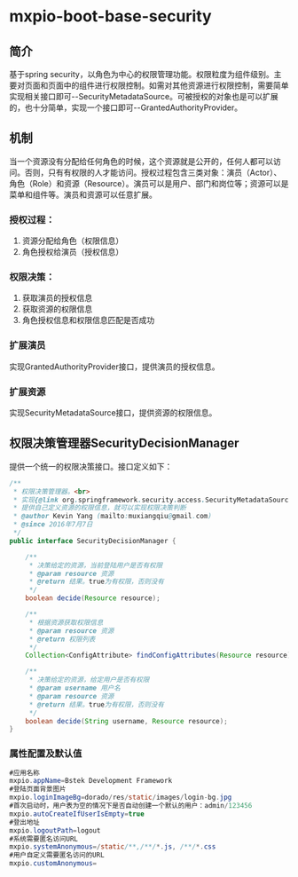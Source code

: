 # mxpio-boot-base-security
## 简介
基于spring security，以角色为中心的权限管理功能。权限粒度为组件级别。主要对页面和页面中的组件进行权限控制。如需对其他资源进行权限控制，需要简单实现相关接口即可--SecurityMetadataSource。可被授权的对象也是可以扩展的，也十分简单，实现一个接口即可--GrantedAuthorityProvider。
## 机制
当一个资源没有分配给任何角色的时候，这个资源就是公开的，任何人都可以访问。否则，只有有权限的人才能访问。授权过程包含三类对象：演员（Actor）、角色（Role）和资源（Resource）。演员可以是用户、部门和岗位等；资源可以是菜单和组件等。演员和资源可以任意扩展。
### 授权过程：
1. 资源分配给角色（权限信息）
2. 角色授权给演员（授权信息）
### 权限决策：
1. 获取演员的授权信息
2. 获取资源的权限信息
3. 角色授权信息和权限信息匹配是否成功
### 扩展演员
实现GrantedAuthorityProvider接口，提供演员的授权信息。
### 扩展资源
实现SecurityMetadataSource接口，提供资源的权限信息。
## 权限决策管理器SecurityDecisionManager
提供一个统一的权限决策接口。接口定义如下：
```java
/**
 * 权限决策管理器。<br>
 * 实现{@link org.springframework.security.access.SecurityMetadataSource}来<br>
 * 提供自己定义资源的权限信息，就可以实现权限决策判断
 * @author Kevin Yang (mailto:muxiangqiu@gmail.com)
 * @since 2016年7月7日
 */
public interface SecurityDecisionManager {

	/**
	 * 决策给定的资源，当前登陆用户是否有权限
	 * @param resource 资源
	 * @return 结果。true为有权限，否则没有
	 */
	boolean decide(Resource resource);

	/**
	 * 根据资源获取权限信息
	 * @param resource 资源
	 * @return 权限列表
	 */
	Collection<ConfigAttribute> findConfigAttributes(Resource resource);

	/**
	 * 决策给定的资源，给定用户是否有权限
	 * @param username 用户名
	 * @param resource 资源
	 * @return 结果。true为有权限，否则没有
	 */
	boolean decide(String username, Resource resource);
}

```
### 属性配置及默认值
```java
#应用名称
mxpio.appName=Bstek Development Framework
#登陆页面背景图片
mxpio.loginImageBg=dorado/res/static/images/login-bg.jpg
#首次启动时，用户表为空的情况下是否自动创建一个默认的用户：admin/123456
mxpio.autoCreateIfUserIsEmpty=true
#登出地址
mxpio.logoutPath=logout
#系统需要匿名访问URL
mxpio.systemAnonymous=/static/**,/**/*.js, /**/*.css
#用户自定义需要匿名访问的URL
mxpio.customAnonymous=
```

